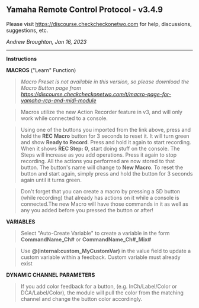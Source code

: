 ## Yamaha Remote Control Protocol - v3.4.9

Please visit https://discourse.checkcheckonetwo.com for help, discussions, suggestions, etc.

_Andrew Broughton, Jan 16, 2023_

---

**Instructions**

**MACROS** ("Learn" Function)

> *Macro Preset is not available in this version, so please download the Macro Button page from https://discourse.checkcheckonetwo.com/t/macro-page-for-yamaha-rcp-and-midi-module*

> Macros utilize the new Action Recorder feature in v3, and will only work while connected to a console.

> Using one of the buttons you imported from the link above, press and hold the **REC Macro** button for 3 seconds to reset it. It will turn green and show **Ready to Record**. Press and hold it again to start recording. When it shows **REC Step: 0**, start doing stuff on the console. The Steps will increase as you add operations. Press it again to stop recording. All the actions you performed are now stored to that button. The button's name will change to **New Macro**. To reset the button and start again, simply press and hold the button for 3 seconds again until it turns green.

> Don't forget that you can create a macro by pressing a SD button (while recording) that already has actions on it while a console is connected.The new Macro will have those commands in it as well as any you added before you pressed the button or after!

**VARIABLES**
> Select "Auto-Create Variable" to create a variable in the form **CommandName_Ch#** or **CommandName_Ch#_Mix#**

> Use **@(internal:custom_MyCustomVar)** in the value field to update a custom variable within a feedback. Custom variable must already exist

**DYNAMIC CHANNEL PARAMETERS**

> If you add color feedback for a button, (e.g. InCh/Label/Color or DCA/Label/Color), the module will pull the color from the matching channel and change the button color accordingly.
